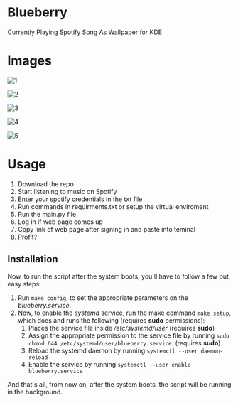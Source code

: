 # Blueberry
 Currently Playing Spotify Song As Wallpaper for KDE




# Images 

![1](https://user-images.githubusercontent.com/30321729/145736816-33fa7ca4-7e9c-4299-9ea2-dbfe0acc78ab.png)

![2](https://user-images.githubusercontent.com/30321729/145736819-589ab479-38f9-4b61-9be9-61a02567dab4.png)

![3](https://user-images.githubusercontent.com/30321729/145736824-894d5452-89af-444f-b3f6-53925f9b4dce.png)


![4](https://user-images.githubusercontent.com/30321729/145736827-44439bc5-7ecc-4113-beda-442b0f210639.png)


![5](https://user-images.githubusercontent.com/30321729/145736829-f9a9aaed-2c9f-41aa-b490-2e77ee76b114.png)



# Usage

1. Download the repo 
2. Start listening to music on Spotify
3. Enter your spotify credentials in the txt file
4. Run commands in requirments.txt or setup the virtual enviroment
5. Run the main.py file
6. Log in if web page comes up
7. Copy link of web page after signing in and paste into teminal
8. Profit?

## Installation

Now, to run the script after the system boots, you'll have to follow a few but easy steps:
1. Run `make config`, to set the appropriate parameters on the *blueberry.service*.
2. Now, to enable the *systemd* service, run the make command `make setup`, which does and runs the following (requires **sudo** permissions):
   1. Places the service file inside */etc/systemd/user* (requires **sudo**)
   1. Assign the appropriate permission to the service file by running `sudo chmod 644 /etc/systemd/user/blueberry.service`. (requires **sudo**)
   3. Reload the systemd daemon by running `systemctl --user daemon-reload`
   2. Enable the service by running `systemctl --user enable blueberry.service`

And that's all, from now on, after the system boots, the script will be running in the background.

